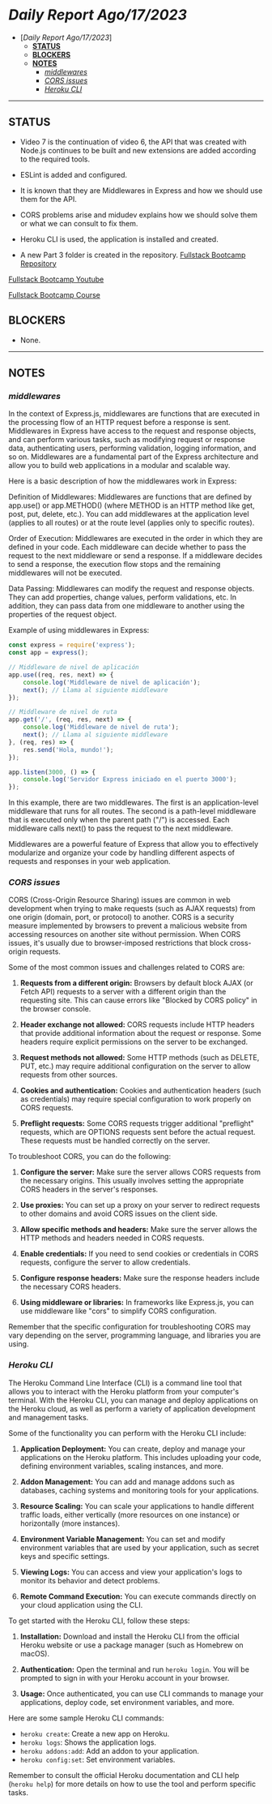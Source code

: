 # *Daily Report Ago/17/2023*
 
- [*Daily Report Ago/17/2023*]
  - [**STATUS**](#status)
  - [**BLOCKERS**](#blockers)
  - [**NOTES**](#notes)
    - [*middlewares*](#middlewares)
    - [*CORS issues*](#cors_issues)
    - [*Heroku CLI*](#heroku_cli)
---

## **STATUS**

- Video 7 is the continuation of video 6, the API that was created with Node.js continues to be built and new extensions are added according to the required tools.

- ESLint is added and configured.

- It is known that they are Middlewares in Express and how we should use them for the API.

- CORS problems arise and midudev explains how we should solve them or what we can consult to fix them.

- Heroku CLI is used, the application is installed and created.

- A new Part 3 folder is created in the repository. [Fullstack Bootcamp Repository](https://github.com/Monx13/midudev-bootcamp-course)


[Fullstack Bootcamp Youtube](https://www.youtube.com/playlist?list=PLV8x_i1fqBw0Kn_fBIZTa3wS_VZAqddX7)

[Fullstack Bootcamp Course](https://fullstackopen.com/es/)


## **BLOCKERS**

- None.
---

## **NOTES**

### ***middlewares***

In the context of Express.js, middlewares are functions that are executed in the processing flow of an HTTP request before a response is sent. Middlewares in Express have access to the request and response objects, and can perform various tasks, such as modifying request or response data, authenticating users, performing validation, logging information, and so on. Middlewares are a fundamental part of the Express architecture and allow you to build web applications in a modular and scalable way.

Here is a basic description of how the middlewares work in Express:

Definition of Middlewares: Middlewares are functions that are defined by app.use() or app.METHOD() (where METHOD is an HTTP method like get, post, put, delete, etc.). You can add middlewares at the application level (applies to all routes) or at the route level (applies only to specific routes).

Order of Execution: Middlewares are executed in the order in which they are defined in your code. Each middleware can decide whether to pass the request to the next middleware or send a response. If a middleware decides to send a response, the execution flow stops and the remaining middlewares will not be executed.

Data Passing: Middlewares can modify the request and response objects. They can add properties, change values, perform validations, etc. In addition, they can pass data from one middleware to another using the properties of the request object.

Example of using middlewares in Express:

```js
const express = require('express');
const app = express();

// Middleware de nivel de aplicación
app.use((req, res, next) => {
    console.log('Middleware de nivel de aplicación');
    next(); // Llama al siguiente middleware
});

// Middleware de nivel de ruta
app.get('/', (req, res, next) => {
    console.log('Middleware de nivel de ruta');
    next(); // Llama al siguiente middleware
}, (req, res) => {
    res.send('Hola, mundo!');
});

app.listen(3000, () => {
    console.log('Servidor Express iniciado en el puerto 3000');
});

```
In this example, there are two middlewares. The first is an application-level middleware that runs for all routes. The second is a path-level middleware that is executed only when the parent path ("/") is accessed. Each middleware calls next() to pass the request to the next middleware.

Middlewares are a powerful feature of Express that allow you to effectively modularize and organize your code by handling different aspects of requests and responses in your web application.

### ***CORS issues***

CORS (Cross-Origin Resource Sharing) issues are common in web development when trying to make requests (such as AJAX requests) from one origin (domain, port, or protocol) to another. CORS is a security measure implemented by browsers to prevent a malicious website from accessing resources on another site without permission. When CORS issues, it's usually due to browser-imposed restrictions that block cross-origin requests.

Some of the most common issues and challenges related to CORS are:

1. **Requests from a different origin:** Browsers by default block AJAX (or Fetch API) requests to a server with a different origin than the requesting site. This can cause errors like "Blocked by CORS policy" in the browser console.

2. **Header exchange not allowed:** CORS requests include HTTP headers that provide additional information about the request or response. Some headers require explicit permissions on the server to be exchanged.

3. **Request methods not allowed:** Some HTTP methods (such as DELETE, PUT, etc.) may require additional configuration on the server to allow requests from other sources.

4. **Cookies and authentication:** Cookies and authentication headers (such as credentials) may require special configuration to work properly on CORS requests.

5. **Preflight requests:** Some CORS requests trigger additional "preflight" requests, which are OPTIONS requests sent before the actual request. These requests must be handled correctly on the server.

To troubleshoot CORS, you can do the following:

1. **Configure the server:** Make sure the server allows CORS requests from the necessary origins. This usually involves setting the appropriate CORS headers in the server's responses.

2. **Use proxies:** You can set up a proxy on your server to redirect requests to other domains and avoid CORS issues on the client side.

3. **Allow specific methods and headers:** Make sure the server allows the HTTP methods and headers needed in CORS requests.

4. **Enable credentials:** If you need to send cookies or credentials in CORS requests, configure the server to allow credentials.

5. **Configure response headers:** Make sure the response headers include the necessary CORS headers.

6. **Using middleware or libraries:** In frameworks like Express.js, you can use middleware like "cors" to simplify CORS configuration.

Remember that the specific configuration for troubleshooting CORS may vary depending on the server, programming language, and libraries you are using.

### ***Heroku CLI***

The Heroku Command Line Interface (CLI) is a command line tool that allows you to interact with the Heroku platform from your computer's terminal. With the Heroku CLI, you can manage and deploy applications on the Heroku cloud, as well as perform a variety of application development and management tasks.

Some of the functionality you can perform with the Heroku CLI include:

1. **Application Deployment:** You can create, deploy and manage your applications on the Heroku platform. This includes uploading your code, defining environment variables, scaling instances, and more.

2. **Addon Management:** You can add and manage addons such as databases, caching systems and monitoring tools for your applications.

3. **Resource Scaling:** You can scale your applications to handle different traffic loads, either vertically (more resources on one instance) or horizontally (more instances).

4. **Environment Variable Management:** You can set and modify environment variables that are used by your application, such as secret keys and specific settings.

5. **Viewing Logs:** You can access and view your application's logs to monitor its behavior and detect problems.

6. **Remote Command Execution:** You can execute commands directly on your cloud application using the CLI.

To get started with the Heroku CLI, follow these steps:

1. **Installation:** Download and install the Heroku CLI from the official Heroku website or use a package manager (such as Homebrew on macOS).

2. **Authentication:** Open the terminal and run `heroku login`. You will be prompted to sign in with your Heroku account in your browser.

3. **Usage:** Once authenticated, you can use CLI commands to manage your applications, deploy code, set environment variables, and more.

Here are some sample Heroku CLI commands:

- `heroku create`: Create a new app on Heroku.
- `heroku logs`: Shows the application logs.
- `heroku addons:add`: Add an addon to your application.
- `heroku config:set`: Set environment variables.

Remember to consult the official Heroku documentation and CLI help (`heroku help`) for more details on how to use the tool and perform specific tasks.